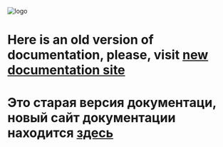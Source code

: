 ![logo](https://avatars3.githubusercontent.com/u/25752083?s=200&v=4)

# Here is an old version of documentation, please, visit [new documentation site](https://docs.unavlab.com/README_RU.html)

# Это старая версия документаци, новый сайт документации находится [здесь](doc.unavlab.com)

